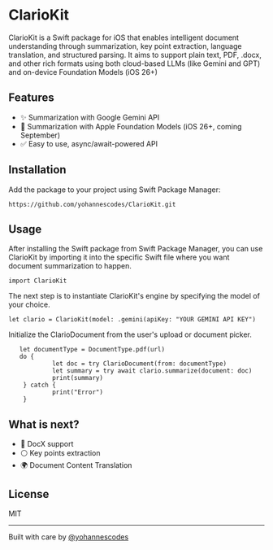 # ClarioKit

ClarioKit is a Swift package for iOS that enables intelligent document understanding through summarization, key point extraction, language translation, and structured parsing. It aims to support plain text, PDF, .docx, and other rich formats using both cloud-based LLMs (like Gemini and GPT) and on-device Foundation Models (iOS 26+)

## Features

- ✨ Summarization with Google Gemini API
- 🧠 Summarization with Apple Foundation Models (iOS 26+, coming September)
- ✅ Easy to use, async/await-powered API

## Installation

Add the package to your project using Swift Package Manager:

```
https://github.com/yohannescodes/ClarioKit.git
```
## Usage

After installing the Swift package from Swift Package Manager, you can use ClarioKit by importing it into the specific Swift file where you want document summarization to happen.

```
import ClarioKit
```
The next step is to instantiate ClarioKit's engine by specifying the model of your choice.

```
let clario = ClarioKit(model: .gemini(apiKey: "YOUR GEMINI API KEY")

```
Initialize the ClarioDocument from the user's upload or document picker.

```
   let documentType = DocumentType.pdf(url)
   do {
            let doc = try ClarioDocument(from: documentType)
            let summary = try await clario.summarize(document: doc)
            print(summary)  
    } catch {
            print("Error")
    }
```

## What is next?

- 📄 DocX support
- ⚪️ Key points extraction
- 🌍 Document Content Translation

## License

MIT

---

Built with care by [@yohannescodes](https://github.com/yohannescodes)
